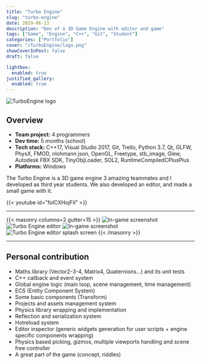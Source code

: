 ```yaml
---
title: "Turbo Engine"
slug: "turbo-engine"
date: 2019-06-13
description: "Dev of a 3D Game Engine with editor and game"
tags: ["Game", "Engine", "C++", "Git", "Student"]
categories: ["Portfolio"]
cover: "/TurboEngine/logo.png"
showCoverInPost: false
draft: false

lightbox:
  enabled: true
justified_gallery:
  enabled: true
---
```


![TurboEngine logo](/TurboEngine/TurboEngineStamp.png)

## Overview
- **Team project:** 4 programmers
- **Dev time:** 5 months (school)
- **Tech stack:** C++17, Visual Studio 2017, Git, Trello, Python 3.7, Qt, GLFW, PhysX, FMOD, nlohmann json, OpenGL, Freetype, stb_image, Glew, Autodesk FBX SDK, TinyObjLoader, SOL2, RuntimeCompiledCPlusPlus
- **Platforms:** Windows

The Turbo Engine is a 3D game engine 3 amazing teammates and I developed as third year students. We also developed an editor, and made a small game with it.

{{< youtube id="foICXHojFiI" >}}

---

{{< masonry columns=2 gutter=15 >}}
![In-game screenshot](/TurboEngine/TurboEngineCover.png)
![Turbo Engine editor](/TurboEngine/TurboEngineEditor.png)
![In-game screenshot](/TurboEngine/TurboGame.jpg)
![Turbo Engine editor splash screen](/TurboEngine/splash.png)
{{< /masonry >}}

--- 

## Personal contribution

- Maths library (Vector2-3-4, Matrix4, Quaternions...) and its unit tests
- C++ callback and event system
- Global engine logic (main loop, scene management, time management)
- ECS (Entity Component System)
- Some basic components (Transform)
- Projects and assets management system
- Physics library wrapping and implementation
- Reflection and serialization system
- Hotreload system
- Editor inspector (generic widgets generation for user scripts + engine specific components wrapping)
- Physics based picking, gizmos, multiple viewports handling and scene free controller
- A great part of the game (concept, riddles)